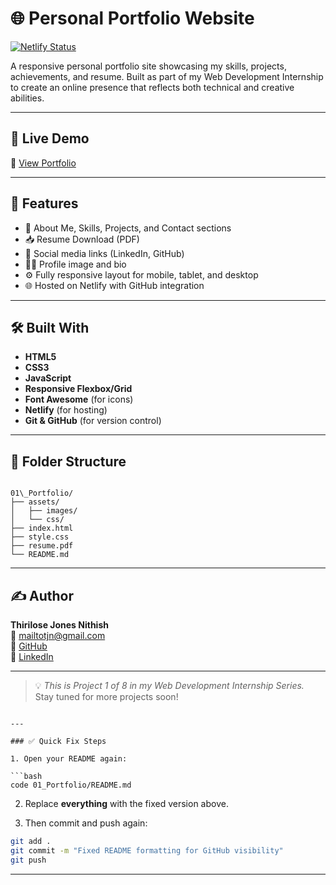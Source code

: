 # 🌐 Personal Portfolio Website

[![Netlify Status](https://api.netlify.com/api/v1/badges/6320518d-19c7-4a21-a7db-07d94cd442f9/deploy-status)](https://app.netlify.com/projects/01portfoliopage/deploys)

A responsive personal portfolio site showcasing my skills, projects, achievements, and resume. Built as part of my Web Development Internship to create an online presence that reflects both technical and creative abilities.

---

## 🚀 Live Demo

🔗 [View Portfolio](https://01portfoliopage.netlify.app/)

---

## 📌 Features

- 📄 About Me, Skills, Projects, and Contact sections  
- 📥 Resume Download (PDF)  
- 🔗 Social media links (LinkedIn, GitHub)  
- 🧑‍💻 Profile image and bio  
- ⚙️ Fully responsive layout for mobile, tablet, and desktop  
- 🌐 Hosted on Netlify with GitHub integration  

---

## 🛠️ Built With

- **HTML5**
- **CSS3**
- **JavaScript**
- **Responsive Flexbox/Grid**
- **Font Awesome** (for icons)
- **Netlify** (for hosting)
- **Git & GitHub** (for version control)

---

## 📁 Folder Structure

```

01\_Portfolio/
├── assets/
│   ├── images/
│   └── css/
├── index.html
├── style.css
├── resume.pdf
└── README.md

```

---

## ✍️ Author

**Thirilose Jones Nithish**  
📧 [mailtotjn@gmail.com](mailto:mailtotjn@gmail.com)  
🔗 [GitHub](https://github.com/ThiriloseJonesNithish-R)  
🔗 [LinkedIn](https://linkedin.com/in/thirilose-jones-nithish)

---

> 💡 *This is Project 1 of 8 in my Web Development Internship Series.*  
> Stay tuned for more projects soon!
```

---

### ✅ Quick Fix Steps

1. Open your README again:

```bash
code 01_Portfolio/README.md
```

2. Replace **everything** with the fixed version above.

3. Then commit and push again:

```bash
git add .
git commit -m "Fixed README formatting for GitHub visibility"
git push
```

---